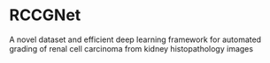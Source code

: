 # RCCGNet
A novel dataset and efficient deep learning framework for automated grading of renal cell carcinoma from kidney histopathology images

